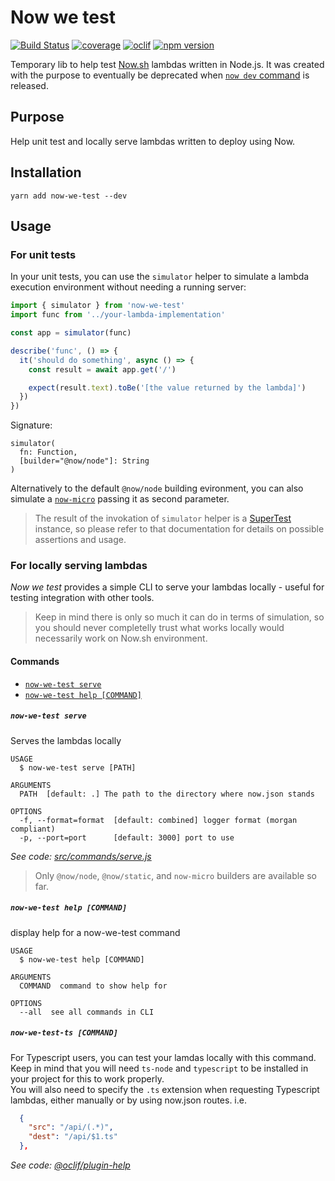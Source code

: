 # Now we test

[![Build Status](https://travis-ci.org/lucasconstantino/now-we-test.svg?branch=master)](https://travis-ci.org/lucasconstantino/now-we-test)
[![coverage](https://img.shields.io/codecov/c/github/lucasconstantino/now-we-test.svg?style=flat-square)](https://codecov.io/github/lucasconstantino/now-we-test)
[![oclif](https://img.shields.io/badge/cli-oclif-brightgreen.svg)](https://oclif.io)
[![npm version](https://img.shields.io/npm/v/now-we-test.svg?style=flat-square)](https://www.npmjs.com/package/now-we-test)

Temporary lib to help test [Now.sh](https://zeit.co/now) lambdas written in Node.js. It was created with the purpose to eventually be deprecated when [`now dev` command](https://github.com/zeit/now-cli/issues/1681) is released.

## Purpose

Help unit test and locally serve lambdas written to deploy using Now.

## Installation

`yarn add now-we-test --dev`

## Usage

### For unit tests

In your unit tests, you can use the `simulator` helper to simulate a lambda execution environment without needing a running server:

```js
import { simulator } from 'now-we-test'
import func from '../your-lambda-implementation'

const app = simulator(func)

describe('func', () => {
  it('should do something', async () => {
    const result = await app.get('/')

    expect(result.text).toBe('[the value returned by the lambda]')
  })
})
```

Signature:

```
simulator(
  fn: Function,
  [builder="@now/node"]: String
)
```

Alternatively to the default `@now/node` building evironment, you can also simulate a [`now-micro`](https://github.com/lucasconstantino/now-micro) passing it as second parameter.

> The result of the invokation of `simulator` helper is a [SuperTest](https://github.com/visionmedia/supertest) instance, so please refer to that documentation for details on possible assertions and usage.

### For locally serving lambdas

_Now we test_ provides a simple CLI to serve your lambdas locally - useful for testing integration with other tools.

> Keep in mind there is only so much it can do in terms of simulation, so you should never completelly trust what works locally would necessarily work on Now.sh environment.

#### Commands

- [`now-we-test serve`](#now-we-test-serve)
- [`now-we-test help [COMMAND]`](#now-we-test-help-command)

##### `now-we-test serve`

Serves the lambdas locally

```
USAGE
  $ now-we-test serve [PATH]

ARGUMENTS
  PATH  [default: .] The path to the directory where now.json stands

OPTIONS
  -f, --format=format  [default: combined] logger format (morgan compliant)
  -p, --port=port      [default: 3000] port to use
```

_See code: [src/commands/serve.js](https://github.com/lucasconstantino/now-we-test/blob/v0.0.0/src/commands/serve.js)_

> Only `@now/node`, `@now/static`, and `now-micro` builders are available so far.

##### `now-we-test help [COMMAND]`

display help for a now-we-test command

```
USAGE
  $ now-we-test help [COMMAND]

ARGUMENTS
  COMMAND  command to show help for

OPTIONS
  --all  see all commands in CLI
```


##### `now-we-test-ts [COMMAND]`

For Typescript users, you can test your lamdas locally with this command.\
Keep in mind that you will need `ts-node` and `typescript` to be installed in your project for this
to work properly.\
You will also need to specify the `.ts` extension when requesting Typescript lambdas, either manually
or by using now.json routes.
i.e.

```json
  {
    "src": "/api/(.*)",
    "dest": "/api/$1.ts"
  },
```

_See code: [@oclif/plugin-help](https://github.com/oclif/plugin-help/blob/v2.1.4/src/commands/help.ts)_
